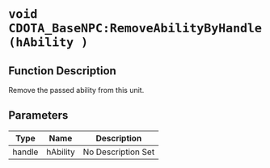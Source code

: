 # `void CDOTA_BaseNPC:RemoveAbilityByHandle(hAbility )`
## Function Description
Remove the passed ability from this unit.
## Parameters
Type|Name|Description
--|--|--
handle|hAbility|No Description Set
